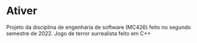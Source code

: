 # Ativer
Projeto da disciplina de engenharia de software (MC426) feito no segundo semestre de 2022. Jogo de terror surrealista feito em C++
